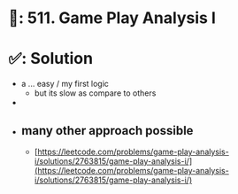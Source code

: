 # 📄: 511. Game Play Analysis I

# ✅: Solution

- a ... easy / my first logic
  - but its slow as compare to others
-
- ## many other approach possible
  - [https://leetcode.com/problems/game-play-analysis-i/solutions/2763815/game-play-analysis-i/](https://leetcode.com/problems/game-play-analysis-i/solutions/2763815/game-play-analysis-i/)
